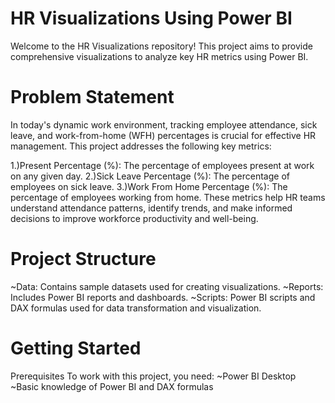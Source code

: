 # HR Visualizations Using Power BI
Welcome to the HR Visualizations repository! This project aims to provide comprehensive visualizations to analyze key HR metrics using Power BI.

# Problem Statement
In today's dynamic work environment, tracking employee attendance, sick leave, and work-from-home (WFH) percentages is crucial for effective HR management. This project addresses the following key metrics:

1.)Present Percentage (%): The percentage of employees present at work on any given day.
2.)Sick Leave Percentage (%): The percentage of employees on sick leave.
3.)Work From Home Percentage (%): The percentage of employees working from home.
These metrics help HR teams understand attendance patterns, identify trends, and make informed decisions to improve workforce productivity and well-being.

# Project Structure
~Data: Contains sample datasets used for creating visualizations.
~Reports: Includes Power BI reports and dashboards.
~Scripts: Power BI scripts and DAX formulas used for data transformation and visualization.

# Getting Started
Prerequisites
To work with this project, you need:
~Power BI Desktop
~Basic knowledge of Power BI and DAX formulas
